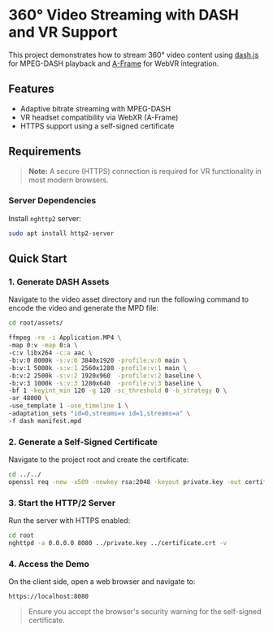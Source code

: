 # 360° Video Streaming with DASH and VR Support

This project demonstrates how to stream 360° video content using [dash.js](https://github.com/Dash-Industry-Forum/dash.js) for MPEG-DASH playback and [A-Frame](https://github.com/aframevr/aframe) for WebVR integration.

## Features

* Adaptive bitrate streaming with MPEG-DASH
* VR headset compatibility via WebXR (A-Frame)
* HTTPS support using a self-signed certificate

## Requirements

> **Note:** A secure (HTTPS) connection is required for VR functionality in most modern browsers.

### Server Dependencies

Install `nghttp2` server:

```bash
sudo apt install http2-server
```

## Quick Start

### 1. Generate DASH Assets

Navigate to the video asset directory and run the following command to encode the video and generate the MPD file:

```bash
cd root/assets/

ffmpeg -re -i Application.MP4 \
-map 0:v -map 0:a \
-c:v libx264 -c:a aac \
-b:v:0 8000k -s:v:0 3840x1920 -profile:v:0 main \
-b:v:1 5000k -s:v:1 2560x1280 -profile:v:1 main \
-b:v:2 2500k -s:v:2 1920x960  -profile:v:2 baseline \
-b:v:3 1000k -s:v:3 1280x640  -profile:v:3 baseline \
-bf 1 -keyint_min 120 -g 120 -sc_threshold 0 -b_strategy 0 \
-ar 48000 \
-use_template 1 -use_timeline 1 \
-adaptation_sets "id=0,streams=v id=1,streams=a" \
-f dash manifest.mpd
```

### 2. Generate a Self-Signed Certificate

Navigate to the project root and create the certificate:

```bash
cd ../../
openssl req -new -x509 -newkey rsa:2048 -keyout private.key -out certificate.crt -days 365 -nodes
```

### 3. Start the HTTP/2 Server

Run the server with HTTPS enabled:

```bash
cd root
nghttpd -a 0.0.0.0 8080 ../private.key ../certificate.crt -v
```

### 4. Access the Demo

On the client side, open a web browser and navigate to:

```
https://localhost:8080
```

> Ensure you accept the browser's security warning for the self-signed certificate.

